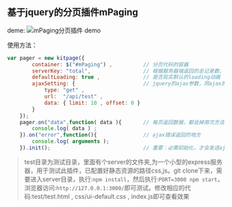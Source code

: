 ## 基于jquery的分页插件mPaging

deme:
![mPaging分页插件 demo](http://oco9w3mgp.bkt.clouddn.com/blog_images/mPaging_demo.png)

使用方法：
```javascript
var pager = new kitpage({
        container: $("#mPaging") ,          // 分页代码的容器
        serverKey: "total",                 // 根据服务器端返回的总记录数，计算总页数
        defaultLoading: true ,              // 是否现实默认的loading动画
        ajaxSetting: {                      // jquery的ajax参数，同ajax的配置
            type: "get" ,
            url:  "/api/test" ,
            data: { limit: 10 , offset: 0 }
        }
    });
    pager.on("data",function( data ){       // 每页返回数据，都会掉用次方法
        console.log( data ) ;
    }).on("error",function(){               // ajax错误返回的地方
        console.log( arguments );
    }).init();                              // 重要：必需初始化，才会发送ajax请求
```
> test目录为测试目录，里面有个server的文件夹,为一个小型的express服务器，用于测试此插件，已配置好静态资源的路径css,js。git clone下来，需要进入server目录，执行:`npm install`，然后执行:`PORT=3000 npm start`，浏览器访问:`http://127.0.0.1:3000/`即可测试。修改相应的代码:test/test.html , css/ui-default.css , index.js即可查看效果